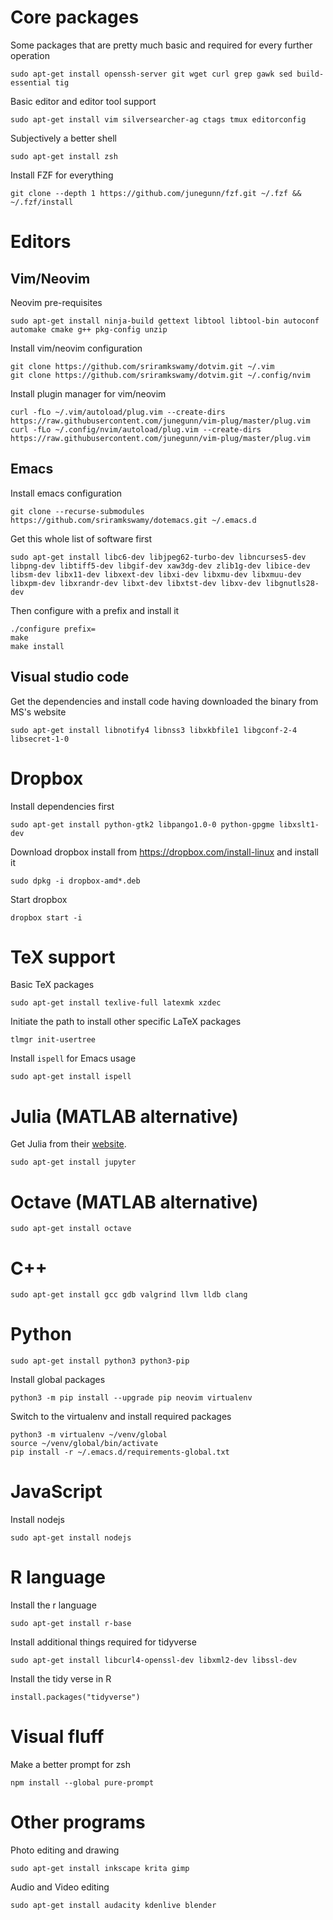 # Core packages

Some packages that are pretty much basic and required for every further operation

```
sudo apt-get install openssh-server git wget curl grep gawk sed build-essential tig
```

Basic editor and editor tool support

```
sudo apt-get install vim silversearcher-ag ctags tmux editorconfig
```

Subjectively a better shell

```
sudo apt-get install zsh
```

Install FZF for everything

```
git clone --depth 1 https://github.com/junegunn/fzf.git ~/.fzf && ~/.fzf/install
```

# Editors

## Vim/Neovim

Neovim pre-requisites

```
sudo apt-get install ninja-build gettext libtool libtool-bin autoconf automake cmake g++ pkg-config unzip
```

Install vim/neovim configuration

```
git clone https://github.com/sriramkswamy/dotvim.git ~/.vim
git clone https://github.com/sriramkswamy/dotvim.git ~/.config/nvim
```

Install plugin manager for vim/neovim

```
curl -fLo ~/.vim/autoload/plug.vim --create-dirs https://raw.githubusercontent.com/junegunn/vim-plug/master/plug.vim
curl -fLo ~/.config/nvim/autoload/plug.vim --create-dirs https://raw.githubusercontent.com/junegunn/vim-plug/master/plug.vim
```

## Emacs

Install emacs configuration

```
git clone --recurse-submodules https://github.com/sriramkswamy/dotemacs.git ~/.emacs.d
```

Get this whole list of software first

```
sudo apt-get install libc6-dev libjpeg62-turbo-dev libncurses5-dev libpng-dev libtiff5-dev libgif-dev xaw3dg-dev zlib1g-dev libice-dev libsm-dev libx11-dev libxext-dev libxi-dev libxmu-dev libxmuu-dev libxpm-dev libxrandr-dev libxt-dev libxtst-dev libxv-dev libgnutls28-dev
```

Then configure with a prefix and install it

```
./configure prefix=
make
make install
```

## Visual studio code

Get the dependencies and install code having downloaded the binary from MS's
website

```
sudo apt-get install libnotify4 libnss3 libxkbfile1 libgconf-2-4 libsecret-1-0
```

# Dropbox

Install dependencies first

```
sudo apt-get install python-gtk2 libpango1.0-0 python-gpgme libxslt1-dev
```

Download dropbox install from https://dropbox.com/install-linux and install it

```
sudo dpkg -i dropbox-amd*.deb
```

Start dropbox

```
dropbox start -i
```

# TeX support

Basic TeX packages

```
sudo apt-get install texlive-full latexmk xzdec
```

Initiate the path to install other specific LaTeX packages

```
tlmgr init-usertree
```

Install `ispell` for Emacs usage

```
sudo apt-get install ispell
```

# Julia (MATLAB alternative)

Get Julia from their [website](https://julialang.org/downloads/).

```
sudo apt-get install jupyter
```

# Octave (MATLAB alternative)

```
sudo apt-get install octave
```

# C++

```
sudo apt-get install gcc gdb valgrind llvm lldb clang
```

# Python

```
sudo apt-get install python3 python3-pip
```

Install global packages

```
python3 -m pip install --upgrade pip neovim virtualenv
```

Switch to the virtualenv and install required packages

```
python3 -m virtualenv ~/venv/global
source ~/venv/global/bin/activate
pip install -r ~/.emacs.d/requirements-global.txt
```

# JavaScript

Install nodejs

```
sudo apt-get install nodejs
```

# R language

Install the r language

```
sudo apt-get install r-base
```

Install additional things required for tidyverse

```
sudo apt-get install libcurl4-openssl-dev libxml2-dev libssl-dev
```

Install the tidy verse in R

```
install.packages("tidyverse")
```

# Visual fluff

Make a better prompt for zsh

```
npm install --global pure-prompt
```
# Other programs

Photo editing and drawing

```
sudo apt-get install inkscape krita gimp
```

Audio and Video editing

```
sudo apt-get install audacity kdenlive blender
```
